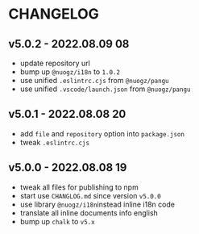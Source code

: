 # CHANGELOG

## v5.0.2 - 2022.08.09 08
* update repository url
* bump up `@nuogz/i18n` to `1.0.2`
* use unified `.eslintrc.cjs` from `@nuogz/pangu`
* use unified `.vscode/launch.json` from `@nuogz/pangu`


## v5.0.1 - 2022.08.08 20
* add `file` and `repository` option into `package.json`
* tweak `.eslintrc.cjs`


## v5.0.0 - 2022.08.08 19
* tweak all files for publishing to npm
* start use `CHANGLOG.md` since version `v5.0.0`
* use library `@nuogz/i18n`instead inline i18n code
* translate all inline documents info english
* bump up `chalk` to `v5.x`
